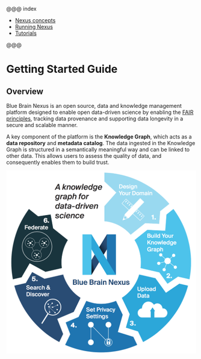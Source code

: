 @@@ index

* [Nexus concepts](nexus-concepts.md)
* [Running Nexus](running-nexus/index.md)
* [Tutorials](tutorials.md)

@@@

# Getting Started Guide

## Overview

Blue Brain Nexus is an open source, data and knowledge management platform designed to enable open data-driven science by enabling the [FAIR principles](https://www.go-fair.org/fair-principles/), tracking data provenance and supporting data longevity in a secure and scalable manner.

A key component of the platform is the **Knowledge Graph**, which acts as a **data repository** and **metadata catalog**. The data ingested in the Knowledge Graph is structured in a semantically meaningful way and can be linked to other data. This allows users to assess the quality of data, and consequently enables them to build trust.

![Nexus platform](./assets/nexus-infographics.png "Nexus platform")